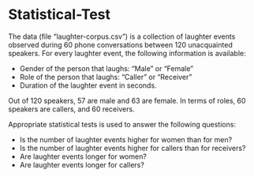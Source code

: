 # Statistical-Test

The data (file “laughter-corpus.csv”) is a collection of laughter events observed during 60 phone conversations between 120 unacquainted speakers. For every laughter event, the following information is 
available: 

- Gender of the person that laughs: “Male” or “Female”
- Role of the person that laughs: “Caller” or “Receiver”
- Duration of the laughter event in seconds.  

Out of 120 speakers, 57 are male and 63 are female. In terms of roles, 60 speakers are callers, and 60 receivers.

Appropriate statistical tests is used to answer the following questions: 

- Is the number of laughter events higher for women than for men? 
- Is the number of laughter events higher for callers than for receivers? 
- Are laughter events longer for women? 
- Are laughter events longer for callers? 
